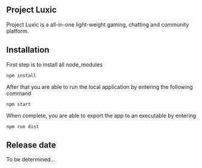 ## Project Luxic
Project Luxic is a all-in-one light-weight gaming, chatting and community platform.

## Installation
First step is to install all node_modules
```node
npm install
```
After that you are able to run the local application by entering the following command
```node
npm start
```
When complete, you are able to export the app to an executable by entering
```node
npm run dist
```
## Release date
To be determined...
